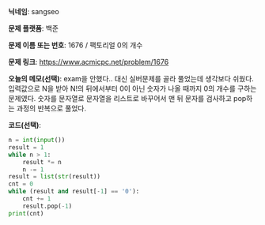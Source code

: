 **닉네임**: sangseo

**문제 플랫폼**: 백준

**문제 이름 또는 번호**: 1676 / 팩토리얼 0의 개수

**문제 링크**: https://www.acmicpc.net/problem/1676

**오늘의 메모(선택)**: exam을 안했다.. 대신 실버문제를 골라 풀었는데 생각보다 쉬웠다.
입력값으로 N을 받아 N!의 뒤에서부터 0이 아닌 숫자가 나올 때까지 0의 개수를 구하는 문제였다.
숫자를 문자열로 문자열을 리스트로 바꾸어서 맨 뒤 문자를 검사하고 pop하는 과정의 반복으로 풀었다.

**코드(선택)**:
```python
n = int(input())
result = 1
while n > 1:
    result *= n
    n -= 1
result = list(str(result))
cnt = 0
while (result and result[-1] == '0'):
    cnt += 1
    result.pop(-1)
print(cnt)
```
